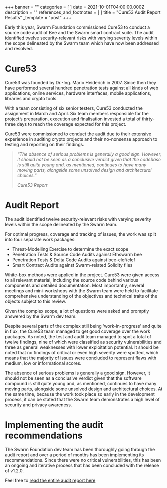 +++
banner = ""
categories = [ ]
date = 2021-10-01T04:00:00.000Z
description = ""
references_and_footnotes = [ ]
title = "Cure53 Audit Report Results"
_template = "post"
+++

Early this year, Swarm Foundation commissioned Cure53 to conduct a source code audit of Bee and the Swarm smart contract suite. The audit identified twelve security-relevant risks with varying severity levels within the scope delineated by the Swarm team which have now been addressed and resolved.

# Cure53

Cure53 was founded by Dr.-Ing. Mario Heiderich in 2007. Since then they have performed several hundred penetration tests against all kinds of web applications, online services, hardware interfaces, mobile applications, libraries and crypto tools.

With a team consisting of six senior testers, Cure53 conducted the assignment in March and April. Six team members responsible for the project’s preparation, execution and finalisation invested a total of thirty-three days to reach the coverage expected for this project.

Cure53 were commissioned to conduct the audit due to their extensive experience in auditing crypto projects and their no-nonsense approach to testing and reporting on their findings.

> _“The absence of serious problems is generally a good sign. However, it should not be seen as a conclusive verdict given that the codebase is still quite young and, as mentioned, continues to have many moving parts, alongside some unsolved design and architectural choices.”_
>
> _Cure53 Report_

# Audit Report

The audit identified twelve security-relevant risks with varying severity levels within the scope delineated by the Swarm team.

For optimal progress, coverage and tracking of issues, the work was split into four separate work packages:

* Threat-Modelling Exercise to determine the exact scope
* Penetration Tests & Source Code Audits against Ethswarm bee
* Penetration Tests & Delta Code Audits against bee-clef/clef
* Smart Contract Audits against Swarm-related Solidity files

White-box methods were applied in the project. Cure53 were given access to all relevant material, including the source code behind various components and detailed documentation. Most importantly, several meetings and mini-workshops with the Swarm team were held to facilitate comprehensive understanding of the objectives and technical traits of the objects subject to this review.

Given the complex scope, a lot of questions were asked and promptly answered by the Swarm dev team.

Despite several parts of the complex still being ‘work-in-progress’ and quite in flux, the Cure53 team managed to get good coverage over the work packages. As noted, the test and audit team managed to spot a total of twelve findings, nine of which were classified as security vulnerabilities and three as general weaknesses with lower exploitation potential. It should be noted that no findings of critical or even high severity were spotted, which means that the majority of issues were concluded to represent flaws with medium, low or informational scores.

The absence of serious problems is generally a good sign. However, it should not be seen as a conclusive verdict given that the software compound is still quite young and, as mentioned, continues to have many moving parts, alongside some unsolved design and architectural choices. At the same time, because the work took place so early in the development process, it can be stated that the Swarm team demonstrates a high level of security and privacy awareness.

# Implementing the audit recommendations

The Swarm Foundation dev team has been thoroughly going through the audit report and over a period of months has been implementing its recommendations. Since there were no critical vulnerabilities, this has been an ongoing and iterative process that has been concluded with the release of v1.2.0.

Feel free to [read the entire audit report here](https://gateway.ethswarm.org/access/c5da2df711722ca8edb6a01715ee03e1fd834b5c8241e625ad95c26d04292b28)
